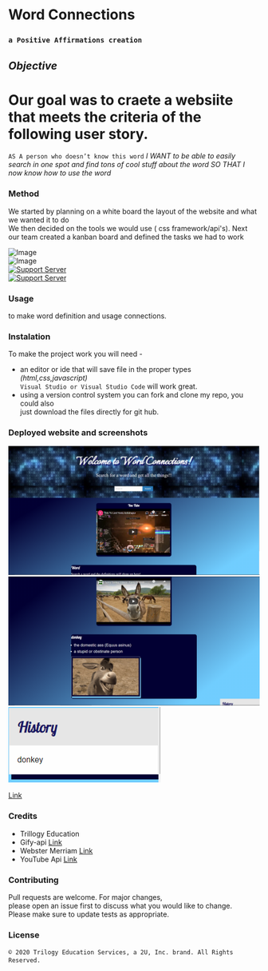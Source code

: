 # Word Connections
### `a Positive Affirmations creation`

## *Objective* 
# Our goal was to craete a websiite that meets the criteria of the following user story.

`AS A person who doesn’t know this word`
*I WANT to be able to easily search in one spot and find tons of cool stuff about the word*
*SO THAT I now know how to use the word*


### Method
We started by planning on a white board the layout of the website and what we wanted it to do<br>
We then decided on the tools we would use ( css framework/api's). Next our team created a kanban board and defined the tasks we had to work<br>



![Image](https://img.shields.io/badge/languages-html%20%7C%20css%20%7C%20javascript-blue)<br>
![Image](https://img.shields.io/website?down_color=red&down_message=Down&style=plastic&up_color=Lightgreen&up_message=Up&url=https%3A%2F%2Fphillipmerriman.github.io%2FGroup-Project-1%2F)<br>
[![Support Server](https://img.shields.io/discord/758849764959191071.svg?color=7289da&label=UofMcohort&logo=discord&style=flat-square)](https://discord.gg/HaWKVB6)<br>
[![Support Server](https://img.shields.io/discord/568508644669390905.svg?color=7289da&label=Personal&logo=discord&style=pastic)](https://discord.gg/Sj6HrJQ)



### Usage 
to make word definition and usage connections.

### Instalation
To make the project work you will need -
* an editor or ide that will save file in the proper types *(html,css,javascript)* <br>
`Visual Studio or Visual Studio Code` will work great.
* using a version control system you can fork and clone my repo, you could also<br>
just download the files directly for git hub.

### Deployed website and screenshots
![Image](Assets/Main.PNG "website title")
![Image](Assets/two.PNG "Screenshot 1")
![Image](Assets/three.PNG "Screenshot 2")

[Link](https://phillipmerriman.github.io/Group-Project-1/)

### Credits
* Trillogy Education
* Gify-api [Link](https://developers.giphy.com/)
* Webster Merriam [Link](https://dictionaryapi.com/)
* YouTube Api [Link](https://developers.google.com/youtube/v3)

### Contributing
Pull requests are welcome. For major changes,<br>
please open an issue first to discuss what you would like to change.<br>
 Please make sure to update tests as appropriate.


### License

    
    © 2020 Trilogy Education Services, a 2U, Inc. brand. All Rights Reserved.


   